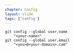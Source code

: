 ```yaml
---
chapter: Config
layout: slide
tags: ['config']
---
```

	git config --global user.name 
        "<your-name>"
	git config --global user.email 
        "<you>@<your-domain>.com"

